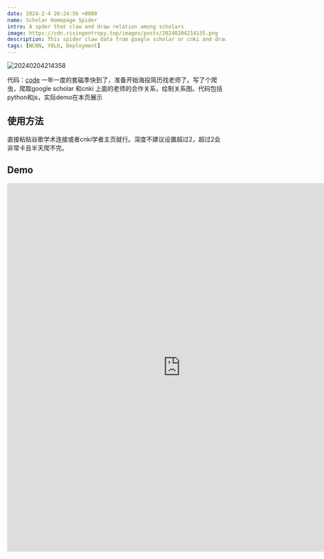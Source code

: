 ```yaml
---
date: 2024-2-4 20:24:56 +0800
name: Scholar Homepage Spider
intro: A spder that claw and draw relation among scholars
image: https://cdn.risingentropy.top/images/posts/20240204214135.png
description: This spider claw data from google scholar or cnki and draw a relation graph among scholars
tags: [NCNN, YOLO, Deployment]
---
```


![20240204214358](https://cdn.risingentropy.top/images/posts/20240204214358.png)

代码：[code](https://github.com/RisingEntropy/scholar-spider)
一年一度的套磁季快到了，准备开始海投简历找老师了。写了个爬虫，爬取google scholar 和cnki 上面的老师的合作关系，绘制关系图。代码包括python和js，实际demo在本页展示

## 使用方法
直接粘贴谷歌学术连接或者cnki学者主页就行。深度不建议设置超过2，超过2会非常卡且半天爬不完。

## Demo
<iframe src="https://risingentropy.top/single_pages/demo/scholar_spider.html" width="800" height = "850" frameborder="0" marginwidth="0" marginheight="0" scrolling="no" allowfullscreen> </iframe>